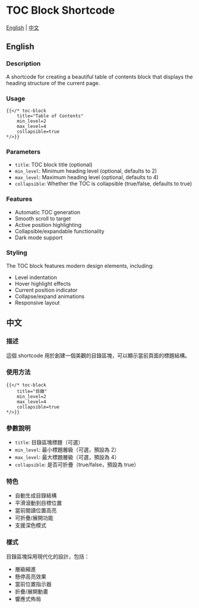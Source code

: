 # TOC Block Shortcode

[English](#english) | [中文](#中文)

## English

### Description
A shortcode for creating a beautiful table of contents block that displays the heading structure of the current page.

### Usage

```hugo
{{</* toc-block 
    title="Table of Contents"
    min_level=2
    max_level=4
    collapsible=true
*/>}}
```

### Parameters

- `title`: TOC block title (optional)
- `min_level`: Minimum heading level (optional, defaults to 2)
- `max_level`: Maximum heading level (optional, defaults to 4)
- `collapsible`: Whether the TOC is collapsible (true/false, defaults to true)

### Features

- Automatic TOC generation
- Smooth scroll to target
- Active position highlighting
- Collapsible/expandable functionality
- Dark mode support

### Styling

The TOC block features modern design elements, including:
- Level indentation
- Hover highlight effects
- Current position indicator
- Collapse/expand animations
- Responsive layout

## 中文

### 描述
這個 shortcode 用於創建一個美觀的目錄區塊，可以顯示當前頁面的標題結構。

### 使用方法

```hugo
{{</* toc-block 
    title="目錄"
    min_level=2
    max_level=4
    collapsible=true
*/>}}
```

### 參數說明

- `title`: 目錄區塊標題（可選）
- `min_level`: 最小標題層級（可選，預設為 2）
- `max_level`: 最大標題層級（可選，預設為 4）
- `collapsible`: 是否可折疊（true/false，預設為 true）

### 特色

- 自動生成目錄結構
- 平滑滾動到目標位置
- 當前閱讀位置高亮
- 可折疊/展開功能
- 支援深色模式

### 樣式

目錄區塊採用現代化的設計，包括：
- 層級縮進
- 懸停高亮效果
- 當前位置指示器
- 折疊/展開動畫
- 響應式佈局 